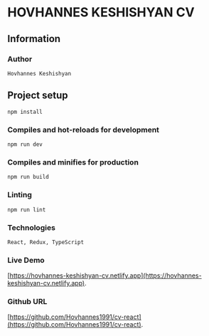 # HOVHANNES KESHISHYAN CV

## Information

### Author

```
Hovhannes Keshishyan
```


## Project setup

```
npm install
```

### Compiles and hot-reloads for development

```
npm run dev
```

### Compiles and minifies for production

```
npm run build
```

### Linting

```
npm run lint
```

### Technologies

```
React, Redux, TypeScript
```

### Live Demo

[https://hovhannes-keshishyan-cv.netlify.app](https://hovhannes-keshishyan-cv.netlify.app).


### Github URL

[https://github.com/Hovhannes1991/cv-react](https://github.com/Hovhannes1991/cv-react).
